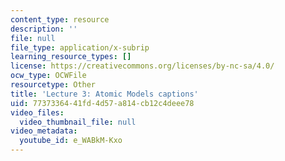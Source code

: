 ```yaml
---
content_type: resource
description: ''
file: null
file_type: application/x-subrip
learning_resource_types: []
license: https://creativecommons.org/licenses/by-nc-sa/4.0/
ocw_type: OCWFile
resourcetype: Other
title: 'Lecture 3: Atomic Models captions'
uid: 77373364-41fd-4d57-a814-cb12c4deee78
video_files:
  video_thumbnail_file: null
video_metadata:
  youtube_id: e_WABkM-Kxo
---
```

